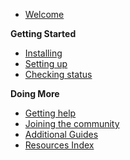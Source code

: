 - [Welcome](main.md)

**Getting Started**
- [Installing](guide/install.md)
- [Setting up](guide/setup.md)
- [Checking status](guide/status.md)

**Doing More**
- [Getting help](help.md)
- [Joining the community](comm.md)
- [Additional Guides](more.md)
- [Resources Index](index.md)

